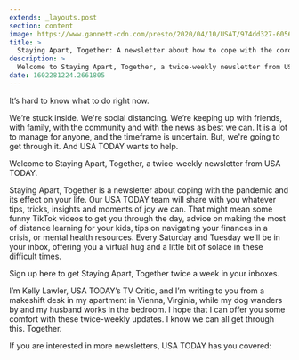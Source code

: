 ```yaml
--- 
extends: _layouts.post 
section: content 
image: https://www.gannett-cdn.com/presto/2020/04/10/USAT/974dd327-6056-4223-b916-5ee94c4a6392-Newsletter.jpeg?crop=2047,1151,x0,y318&width=2047&height=1151&format=pjpg&auto=webp 
title: > 
  Staying Apart, Together: A newsletter about how to cope with the coronavirus pandemic 
description: > 
  Welcome to Staying Apart, Together, a twice-weekly newsletter from USA TODAY.Staying Apart, Together is a newsletter about coping with the pandemic and its effect on your life.Our USA TODAY team will share with you whatever tips, tricks, insights and moments of joy we can.Sign up here to get Staying Apart, Together twice a week in your inboxes.If you are interested in more newsletters, USA TODAY has you covered: 
date: 1602281224.2661805 
--- 
```

It’s hard to know what to do right now.

We’re stuck inside. We're social distancing. We’re keeping up with friends, with family, with the community and with the news as best we can. It is a lot to manage for anyone, and the timeframe is uncertain. But, we're going to get through it. And USA TODAY wants to help.

Welcome to Staying Apart, Together, a twice-weekly newsletter from USA TODAY.

Staying Apart, Together is a newsletter about coping with the pandemic and its effect on your life. Our USA TODAY team will share with you whatever tips, tricks, insights and moments of joy we can. That might mean some funny TikTok videos to get you through the day, advice on making the most of distance learning for your kids, tips on navigating your finances in a crisis, or mental health resources. Every Saturday and Tuesday we'll be in your inbox, offering you a virtual hug and a little bit of solace in these difficult times.

Sign up here to get Staying Apart, Together twice a week in your inboxes.

I’m Kelly Lawler, USA TODAY’s TV Critic, and I’m writing to you from a makeshift desk in my apartment in Vienna, Virginia, while my dog wanders by and my husband works in the bedroom. I hope that I can offer you some comfort with these twice-weekly updates. I know we can all get through this. Together.

If you are interested in more newsletters, USA TODAY has you covered:
